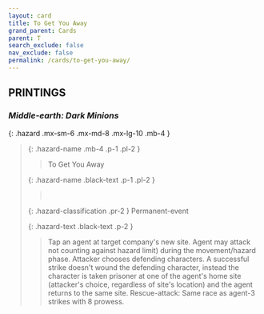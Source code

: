 ```yaml
---
layout: card
title: To Get You Away
grand_parent: Cards
parent: T
search_exclude: false
nav_exclude: false
permalink: /cards/to-get-you-away/
---
```


## PRINTINGS


### _Middle-earth: Dark Minions_

{: .hazard .mx-sm-6 .mx-md-8 .mx-lg-10 .mb-4 }
> {: .hazard-name .mb-4 .p-1 .pl-2 }
> > <div class="hazard-mp"></div>
> > <div class="card-name">To Get You Away</div>
>
> {: .hazard-name .black-text .p-1 .pl-2 }
> > &nbsp;
>
> {: .hazard-classification .pr-2 }
> Permanent-event
>
> {: .hazard-text .black-text .p-2 }
> > Tap an agent at target company's new site. Agent may attack not counting against hazard limit) during the movement/hazard phase. Attacker chooses defending characters. A successful strike doesn't wound the defending character, instead the character is taken prisoner at one of the agent's home site (attacker's choice, regardless of site's location) and the agent returns to the same site. Rescue-attack: Same race as agent-3 strikes with 8 prowess. 
>
